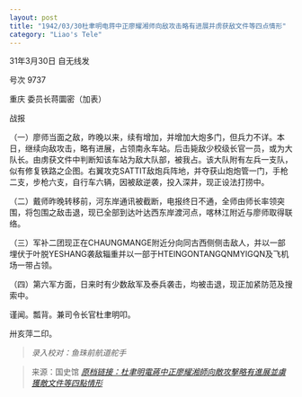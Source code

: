 ```yaml
---
layout: post
title: "1942/03/30杜聿明电蒋中正廖耀湘师向敌攻击略有进展并虏获敌文件等四点情形"
category: "Liao's Tele"
---
```


31年3月30日 自无线发

号次 9737

重庆 委员长蒋圜密（加表）

战报 

（一）廖师当面之敌，昨晚以来，续有增加，并增加大炮多门，但兵力不详。本日，继续向敌攻击，略有进展，占领南永车站。后击毙敌少校级长官一员，或为大队长。由虏获文件中判断知该车站为敌大队部，被我占。该大队附有左兵一支队，似有修复铁路之企图。右翼攻克SATTIT敌炮兵阵地，并夺获山炮炮管一门，手枪二支，步枪六支，自行车六辆，因被敌逆袭，投入深井，现正设法打捞中。

（二）戴师昨晚转移前，河东岸通讯被截断，电报终日不通，全师由师长率领突围，将包围之敌击退，现已全部到达叶达西东岸渡河点，喀林江附近与廖师取得联络。

（三）军补二团现正在CHAUNGMANGE附近分向同古西侧侧击敌人，并以一部埋伏于叶脱YESHANG袭敌辎重并以一部于HTEINGONTANGQNMYIGQN及飞机场一带占领。

（四）第六军方面，日来时有少数敌军及泰兵袭击，均被击退，现正加紧防范及搜索中。

谨闻。瓢背。兼司令长官杜聿明叩。

卅亥萍二印。


> *录入校对：鱼珠前航道舵手*

> 来源：国史馆 [*原档链接：杜聿明電蔣中正廖耀湘師向敵攻擊略有進展並虜獲敵文件等四點情形*](https://ahonline.drnh.gov.tw/index.php?act=Display/image/5896934=SNSg6j#f4u)

